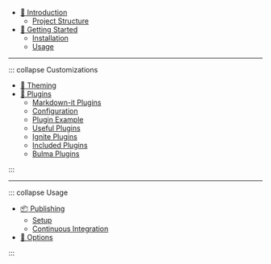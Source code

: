 * [:page_facing_up: Introduction](./pages/Introduction.md)
  * [Project Structure](./pages/ProjectStructure.md)
* [:tada: Getting Started](./pages/GettingStarted.md)
  * [Installation](./pages/GettingStarted.md#installation)
  * [Usage](./pages/GettingStarted.md#usage)

---

::: collapse Customizations

* [:nail_care: Theming](./pages/Theming.md)
* [:cake: Plugins](./pages/Plugins.md)
  * [Markdown-it Plugins](./pages/Plugins.md#markdown-it-plugins)
  * [Configuration](./pages/Plugins.md#configuration)
  * [Plugin Example](./pages/Plugins.md#plugin-example)
  * [Useful Plugins](./pages/Plugins.md#useful-plugins)
  * [Ignite Plugins](./pages/IgnitePlugins.md)
  * [Included Plugins](./pages/IncludedPlugins.md)
  * [Bulma Plugins](./pages/BulmaPlugins.md)

:::

---

::: collapse Usage

* [:package: Publishing](./pages/Publishing.md)
  * [Setup](./pages/Publishing.md#setup-branch)
  * [Continuous Integration](./pages/Publishing.md#Continuous-integration)
* [:wrench: Options](./pages/Options.md)

:::
